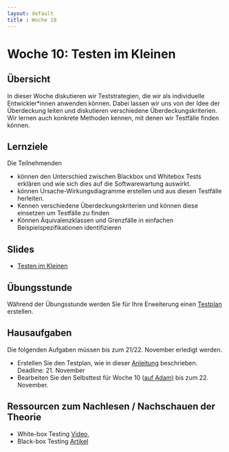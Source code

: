 ```yaml
---
layout: default
title : Woche 10
---
```


# Woche 10: Testen im Kleinen 

## Übersicht

In dieser Woche diskutieren wir Teststrategien, die wir als individuelle 
Entwickler*innen anwenden können. Dabei lassen wir uns von der Idee der
Überdeckung leiten und diskutieren verschiedene Überdeckungskriterien. 
Wir lernen auch konkrete Methoden kennen, mit denen wir Testfälle finden können. 

## Lernziele

Die Teilnehmenden 

- können den Unterschied zwischen Blackbox und Whitebox Tests erklären und wie sich dies auf die Softwarewartung auswirkt. 
- können Ursache-Wirkungsdiagramme erstellen und aus diesen Testfälle 
herleiten. 
- Kennen verschiedene Überdeckungskriterien und können diese einsetzen um  Testfälle zu finden
- Können Äquivalenzklassen und Grenzfälle in einfachen Beispielspezifikationen identifizieren



## Slides

* [Testen im Kleinen](/underconstruction)

## Übungsstunde

Während der Übungsstunde werden Sie für Ihre Erweiterung einen [Testplan]() erstellen.

## Hausaufgaben

Die folgenden Aufgaben müssen bis zum 21/22. November erledigt werden. 
- Erstellen Sie den Testplan, wie in dieser [Anleitung](https://unibas-marcelluethi.github.io/software-engineering/project/step3/exercises) beschrieben. Deadline: 21. November
- Bearbeiten Sie den Selbsttest für Woche 10 ([auf Adam)](https://adam.unibas.ch/goto_adam_tst_1495810.html) bis zum 22. November.


## Ressourcen zum Nachlesen / Nachschauen der Theorie

* White-box Testing [Video](https://tube.switch.ch/videos/13379a18),
* Black-box Testing [Artikel](./articles/testing-in-the-small-bb.html)


